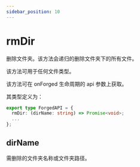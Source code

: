 ```yaml
---
sidebar_position: 10
---
```


# rmDir

删除文件夹。该方法会递归的删除文件夹下的所有文件。

该方法可用于任何文件类型。

该方法可在 onForged 生命周期的 api 参数上获取。

其类型定义为：

```ts
export type ForgedAPI = {
  rmDir: (dirName: string) => Promise<void>;
  ...
};
```

## dirName

需删除的文件夹名称或文件夹路径。
